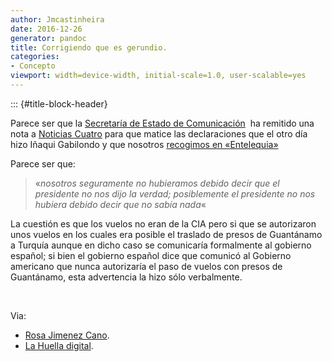 ```yaml
---
author: Jmcastinheira
date: 2016-12-26
generator: pandoc
title: Corrigiendo que es gerundio.
categories:
- Concepto
viewport: width=device-width, initial-scale=1.0, user-scalable=yes
---
```


::: {#title-block-header}

Parece ser que la [Secretaría de Estado de
Comunicación](http://www.mpr.es/Ministerio+de+la+Presidencia/SecretariaEstadoComunicacion/funciones.htm) 
ha remitido una nota a [Noticias
Cuatro](http://www.cuatro.com/noticias/) para que matice las
declaraciones que el otro día hizo Iñaqui Gabilondo y que nosotros
[recogimos en
«Entelequia»](http://entelequia.bligoo.com/content/view/382355/Mentiras_sobre_Guantanamo_y_otra_vez_el_silencio.html)

Parece ser que:

> «*nosotros seguramente no hubieramos debido decir que el presidente no
> nos dijo la verdad; posiblemente el presidente no nos hubiera debido
> decir que no sabía nada*«

La cuestión es que los vuelos no eran de la CIA pero si que se
autorizaron unos vuelos en los cuales era posible el traslado de presos
de Guantánamo a Turquía aunque en dicho caso se comunicaría formalmente
al gobierno español; si bien el gobierno español dice que comunicó al
Gobierno americano que nunca autorizaría el paso de vuelos con presos de
Guantánamo, esta advertencia la hizo sólo verbalmente.

 

Via:

-   [Rosa Jimenez
    Cano](http://www.rosajc.com/2008/12/24/gabilondo-matiza/).
-   [La Huella
    digital](http://lahuelladigital.blogspot.com/2008/12/gabilondo-zapatero-no-nos-dijo-la.html).
